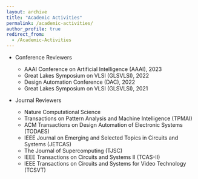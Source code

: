 ```yaml
---
layout: archive
title: "Academic Activities"
permalink: /academic-activities/
author_profile: true
redirect_from:
  - /Academic-Activities
---
```


<!-- {% include base_path %} -->

* Conference Reviewers
  * AAAI Conference on Artificial Intelligence (AAAI), 2023
  * Great Lakes Symposium on VLSI (GLSVLSI), 2022
  * Design Automation Conference (DAC), 2022
  * Great Lakes Symposium on VLSI (GLSVLSI), 2021


* Journal Reviewers
  * Nature Computational Science
  * Transactions on Pattern Analysis and Machine Intelligence (TPMAI)
  * ACM Transactions on Design Automation of Electronic Systems (TODAES)
  * IEEE Journal on Emerging and Selected Topics in Circuits and Systems (JETCAS)
  * The Journal of Supercomputing (TJSC)
  * IEEE Transactions on Circuits and Systems II (TCAS-II)
  * IEEE Transactions on Circuits and Systems for Video Technology (TCSVT)
